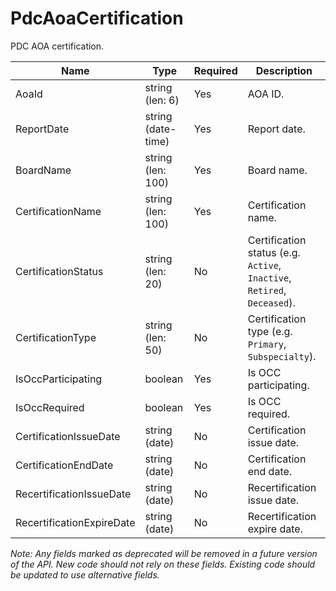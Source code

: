 # PdcAoaCertification

PDC AOA certification.

| Name | Type | Required | Description |
| - | - | - | - |
| AoaId | string (len: 6) | Yes | AOA ID. |
| ReportDate | string (date-time) | Yes | Report date. |
| BoardName | string (len: 100) | Yes | Board name. |
| CertificationName | string (len: 100) | Yes | Certification name. |
| CertificationStatus | string (len: 20) | No | Certification status (e.g. `Active`, `Inactive`, `Retired`, `Deceased`). |
| CertificationType | string (len: 50) | No | Certification type (e.g. `Primary`, `Subspecialty`). |
| IsOccParticipating | boolean | Yes | Is OCC participating. |
| IsOccRequired | boolean | Yes | Is OCC required. |
| CertificationIssueDate | string (date) | No | Certification issue date. |
| CertificationEndDate | string (date) | No | Certification end date. |
| RecertificationIssueDate | string (date) | No | Recertification issue date. |
| RecertificationExpireDate | string (date) | No | Recertification expire date. |

*Note: Any fields marked as deprecated will be removed in a future version of the API. New code should not rely on these fields. Existing code should be updated to use alternative fields.*
